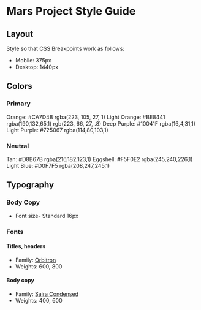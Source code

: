 # Mars Project Style Guide

## Layout

Style so that CSS Breakpoints work as follows:

- Mobile: 375px
- Desktop: 1440px

## Colors

### Primary

Orange: #CA7D4B  rgba(223, 105, 27, 1)
Light Orange: #BE8441 rgba(190,132,65,1)
rgb(223, 66, 27, .8)
Deep Purple: #10041F rgba(16,4,31,1)
Light Purple: #725067 rgba(114,80,103,1)

### Neutral

Tan: #D8B67B rgba(216,182,123,1)
Eggshell: #F5F0E2 rgba(245,240,226,1)
Light Blue: #D0F7F5 rgba(208,247,245,1)

## Typography

### Body Copy

- Font size- Standard 16px

### Fonts

#### Titles, headers
- Family: [Orbitron](https://fonts.google.com/specimen/Orbitron?category=Sans+Serif)
- Weights: 600, 800

#### Body copy
- Family: [Saira Condensed](https://fonts.google.com/specimen/Saira+Condensed?category=Sans+Serif)
- Weights: 400, 600
